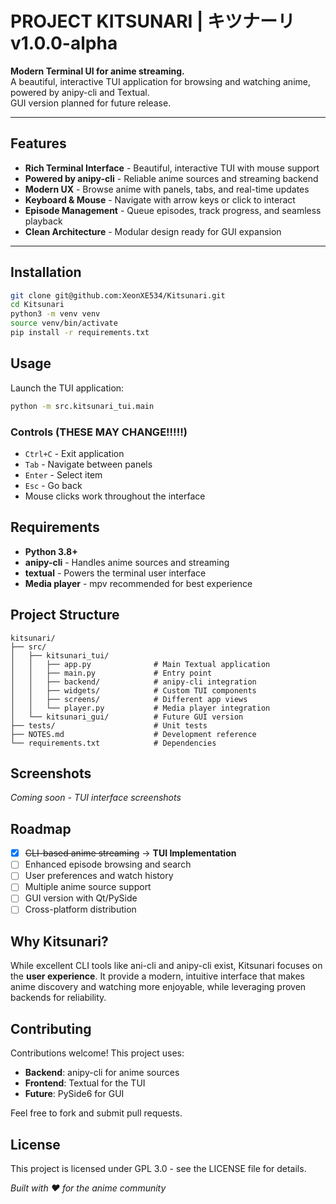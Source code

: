 # PROJECT KITSUNARI | キツナーリ v1.0.0-alpha

**Modern Terminal UI for anime streaming.**  
A beautiful, interactive TUI application for browsing and watching anime, powered by anipy-cli and Textual.  
GUI version planned for future release.

---

## Features

- **Rich Terminal Interface** - Beautiful, interactive TUI with mouse support
- **Powered by anipy-cli** - Reliable anime sources and streaming backend  
- **Modern UX** - Browse anime with panels, tabs, and real-time updates
- **Keyboard & Mouse** - Navigate with arrow keys or click to interact
- **Episode Management** - Queue episodes, track progress, and seamless playback
- **Clean Architecture** - Modular design ready for GUI expansion

---

## Installation

```bash
git clone git@github.com:XeonXE534/Kitsunari.git
cd Kitsunari
python3 -m venv venv
source venv/bin/activate
pip install -r requirements.txt
```

## Usage

Launch the TUI application:
```bash
python -m src.kitsunari_tui.main
```

### Controls (THESE MAY CHANGE!!!!!)
- `Ctrl+C` - Exit application
- `Tab` - Navigate between panels
- `Enter` - Select item
- `Esc` - Go back
- Mouse clicks work throughout the interface

## Requirements

- **Python 3.8+**
- **anipy-cli** - Handles anime sources and streaming
- **textual** - Powers the terminal user interface
- **Media player** - mpv recommended for best experience

## Project Structure

```
kitsunari/
├── src/
│   ├── kitsunari_tui/
│   │   ├── app.py              # Main Textual application
│   │   ├── main.py             # Entry point
│   │   ├── backend/            # anipy-cli integration
│   │   ├── widgets/            # Custom TUI components  
│   │   ├── screens/            # Different app views
│   │   └── player.py           # Media player integration
│   └── kitsunari_gui/          # Future GUI version
├── tests/                      # Unit tests
├── NOTES.md                    # Development reference
└── requirements.txt            # Dependencies
```

## Screenshots

*Coming soon - TUI interface screenshots*

## Roadmap

- [x] ~~CLI-based anime streaming~~ → **TUI Implementation**
- [ ] Enhanced episode browsing and search
- [ ] User preferences and watch history  
- [ ] Multiple anime source support
- [ ] GUI version with Qt/PySide
- [ ] Cross-platform distribution

## Why Kitsunari?

While excellent CLI tools like ani-cli and anipy-cli exist, Kitsunari focuses on the **user experience**. It provide a modern, intuitive interface that makes anime discovery and watching more enjoyable, while leveraging proven backends for reliability.

## Contributing

Contributions welcome! This project uses:
- **Backend**: anipy-cli for anime sources
- **Frontend**: Textual for the TUI
- **Future**: PySide6 for GUI

Feel free to fork and submit pull requests.

## License

This project is licensed under GPL 3.0 - see the LICENSE file for details.

*Built with ❤️ for the anime community*
